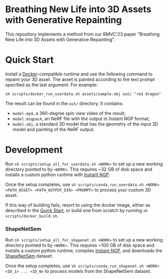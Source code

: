 # Breathing New Life into 3D Assets with Generative Repainting

This repository implements a method from our BMVC'23 paper "Breathing New Life into 3D Assets with Generative Repainting".

# Quick Start

Install a [Docker](https://www.docker.com/)-compatible runtime and use the following command to repaint your 3D asset.
The asset is painted according to the text prompt specified as the last argument. 
For example:

```shell
sh scripts/docker_run_userdata.sh assets/sample.obj out/ "red dragon"
```

The result can be found in the `out/` directory. It contains:

- `model.mp4`, a 360-degree spin view video of the result;
- `model.msgpack`, an NeRF file with the output in Instant NGP format;
- `model.obj`, a standard 3D model that has the geometry of the input 3D model and painting of the NeRF output.

# Development

Run `sh scripts/setup_all_for_userdata.sh <WORK>` to set up a new working directory pointed to by `<WORK>`. 
This requires ~32 GB of disk space and installs a custom python runtime with [Instant NGP](https://github.com/NVlabs/instant-ngp).

Once the setup completes, use `sh scripts/conda_run_userdata.sh <WORK> <PATH_ASSET> <PATH_OUTPUT_DIR> <PROMPT>` to process your custom 3D asset.

If this way of building fails, resort to using the docker image, either as described in the [Quick Start](#quick-start), or build one from scratch by running `sh scripts/docker_build.sh`. 

### ShapeNetSem

Run `sh scripts/setup_all_for_shapenet.sh <WORK>` to set up a new working directory pointed to by `<WORK>`. 
This requires ~100 GB of disk space and installs a custom python runtime, compiles [Instant NGP](https://github.com/NVlabs/instant-ngp), and downloads the [ShapeNetSem](https://shapenet.org/) dataset.

Once the setup completes, use `sh scripts/conda_run_shapenet.sh <WORK> <ID_1> ... <ID_N>` to process models from the ShapeNetSem dataset.
